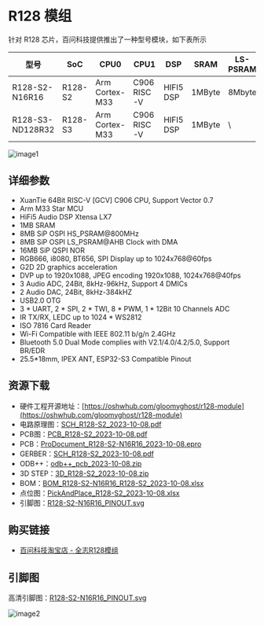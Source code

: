# R128 模组

针对 R128 芯片，百问科技提供推出了一种型号模块，如下表所示

| 型号                 | SoC     | CPU0           | CPU1        | DSP       | SRAM   | LS-PSRAM | HS-PSRAM | Flash         | DAC                                         |
| -------------------- | ------- | -------------- | ----------- | --------- | ------ | -------- | -------- | ------------- | ------------------------------------------- |
| R128-S2-N16R16 | R128-S2 | Arm Cortex-M33 | C906 RISC-V | HIFI5 DSP | 1MByte | 8Mbyte   | 8Mbyte   | 16M NOR Flash | 2 Audio DAC<br/>LINEOUTLP/N<br/>LINEOUTRP/N |
| R128-S3-ND128R32 | R128-S3 | Arm Cortex-M33 | C906 RISC-V | HIFI5 DSP | 1MByte | \ | 32Mbyte   | 128M NAND Flash | 1 Audio DAC<br/>LINEOUTLP/N |


![image1](http://photos.100ask.net/aw-r128-docs/quick-start/part2/chapter1/image1.png)


## 详细参数

- XuanTie 64Bit RISC-V [GCV] C906 CPU, Support Vector 0.7
- Arm M33 Star MCU
- HiFi5 Audio DSP Xtensa LX7
- 1MB SRAM
- 8MB SiP OSPI HS_PSRAM@800MHz
- 8MB SiP OSPI LS_PSRAM@AHB Clock with DMA
- 16MB SiP QSPI NOR
- RGB666, i8080, BT656, SPI Display up to 1024x768@60fps
- G2D 2D graphics acceleration
- DVP up to 1920x1088, JPEG encoding 1920x1088, 1024x768@40fps
- 3 Audio ADC, 24Bit, 8kHz-96kHz, Support 4 DMICs
- 2 Audio DAC, 24Bit, 8kHz-384kHZ
- USB2.0 OTG
- 3 * UART, 2 * SPI, 2 * TWI, 8 * PWM, 1 * 12Bit 10 Channels ADC
- IR TX/RX, LEDC up to 1024 * WS2812
- ISO 7816 Card Reader
- Wi-Fi Compatible with IEEE 802.11 b/g/n 2.4GHz
- Bluetooth 5.0 Dual Mode complies with V2.1/4.0/4.2/5.0, Support BR/EDR
- 25.5*18mm, IPEX ANT, ESP32-S3 Compatible Pinout


## 资源下载

- 硬件工程开源地址：[https://oshwhub.com/gloomyghost/r128-module](https://oshwhub.com/gloomyghost/r128-module)
- 电路原理图：[SCH_R128-S2_2023-10-08.pdf](https://www.aw-ol.com/downloads?cat=22)
- PCB图：[PCB_R128-S2_2023-10-08.pdf](https://www.aw-ol.com/downloads?cat=22)
- PCB：[ProDocument_R128-S2-N16R16_2023-10-08.epro](https://www.aw-ol.com/downloads?cat=22)
- GERBER：[SCH_R128-S2_2023-10-08.pdf](https://www.aw-ol.com/downloads?cat=22)
- ODB++：[odb++_pcb_2023-10-08.zip](https://www.aw-ol.com/downloads?cat=22)
- 3D STEP：[3D_R128-S2_2023-10-08.zip](https://www.aw-ol.com/downloads?cat=22)
- BOM：[BOM_R128-S2-N16R16_R128-S2_2023-10-08.xlsx](https://www.aw-ol.com/downloads?cat=22)
- 点位图：[PickAndPlace_R128-S2_2023-10-08.xlsx]((https://www.aw-ol.com/downloads?cat=22))
- 引脚图：[R128-S2-N16R16_PINOUT.svg](https://www.aw-ol.com/downloads?cat=22)


## 购买链接

- [百问科技淘宝店 - 全志R128模组](https://m.tb.cn/h.5T4uATe?tk=S079W0vCt6v)


## 引脚图

高清引脚图：[R128-S2-N16R16_PINOUT.svg](https://www.aw-ol.com/downloads?cat=22)

![image2](http://photos.100ask.net/aw-r128-docs/quick-start/part2/chapter1/image2.png)

